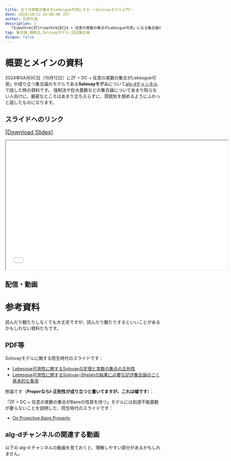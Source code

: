 ```yaml
---
title: 全ての実数の集合をLebesgue可測にする 〜Solovayモデル入門〜
date: 2024/10/12 14:00:00 JST
author: 石井大海
description: |
  「$\mathrm{ZF}+\mathrm{DC}$ + 任意の実数の集合がLebesgue可測」になる集合論のモデル**Solovayモデル**について[alg-dチャンネル](https://www.youtube.com/@alg-dx)で喋った時の資料です。
tag: 集合論,強制法,Solovayモデル,記述集合論
disqus: false
---
```


# 概要とメインの資料

2024年0A月0C日（10月12日）に$\mathrm{ZF}+\mathrm{DC}$ + 任意の実数の集合がLebesgue可測」が成り立つ集合論のモデルである**Solovayモデル**について[alg-dチャンネル](https://www.youtube.com/@alg-dx)で話した時の資料です。
強制法や巨大基数などの集合論についてあまり知らない人向けに、厳密なところはあまり立ち入らずに、雰囲気を掴めるようにふわっと話したものになります。

## スライドへのリンク

<span style="font-size: large">[[Download Slides](./solovay-model-algd.pdf)]</span>

<div class="embed w-100 my-4 justify-content-center row py-0">
<div class="embed-responsive embed-responsive-16by9 col-md-10 col-12 align-self-center">
<iframe title="pdfjs-default-viewer"
  src="./solovay-model-algd.pdf"
  width="720px"
  height="420px">
</iframe>
</div>
</div>

## 配信・動画

[](youtube:EHWPpIB8FCQ)

# 参考資料

読んだり観たりしなくても大丈夫ですが、読んだり観たりするといいことがあるかもしれない資料たちです。

## PDF等

Solovayモデルに関する院生時代のスライドです：

- [Lebesgue可測性に関するSolovayの定理と実数の集合の正則性](./2015-solovay-regular.pdf)
- [Lebesgue可測性に関するSolovay–Shelahの結果に必要な記述集合論のごく基本的な事項](./2014-solvay-shelah-descriptive.pdf)

修論です（**Properなら$I$-正則性が成り立つと書いてますが、これは嘘です**）：

[](https://konn-san.com/math/regularity-and-inaccessible.html)

「ZF + DC + 任意の実数の集合がBaireの性質を持つ」モデルには到達不能基数が要らないことを説明した、院生時代のスライドです：

- [On Projective Baire Property](./projective-baire-fmyg16.pdf)

## alg-dチャンネルの関連する動画

以下の alg-d チャンネルの動画を見ておくと、理解しやすい部分があるかもしれません。

[](youtube:KJlZxdrhK-0)
[](youtube:toukvpjnAtU)
[](youtube:z7jXyjFnjfU)

